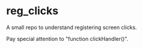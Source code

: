 # reg_clicks
A small repo to understand registering screen clicks.

Pay special attention to "function clickHandler()".
